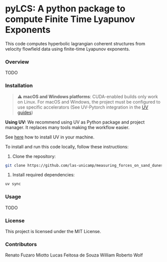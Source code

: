 # **pyLCS: A python package to compute Finite Time Lyapunov Exponents**

This code computes hyperbolic lagrangian coherent structures from velocity flowfield data using finite-time Lyapunov exponents.


### **Overview**

TODO

### **Installation**

> :warning: **macOS and Windows platforms**: CUDA-enabled builds only work on Linux.
> For macOS and Windows, the project must be configured to use specific accelerators (See UV-Pytorch integration in the [UV guides](https://docs.astral.sh/uv/guides/integration/pytorch/#using-a-pytorch-index))

**Using UV:**
We recommend using UV as Python package and project manager. It replaces many tools making the workflow easier.

See [here](https://docs.astral.sh/uv/getting-started/installation/) how to install UV in your machine.

To install and run this code locally, follow these instructions:
1. Clone the repository:
```bash
git clone https://github.com/las-unicamp/measuring_forces_on_sand_dunes.git
```
1. Install required dependencies:
```bash
uv sync
```

<!-- 2. Install required dependencies:
```bash
uv sync
```
1. Activate virtual environment
```bash
source .venv/bin/activate
``` -->

### **Usage**

TODO

### **License**

This project is licensed under the MIT License.


### **Contributors**

Renato Fuzaro Miotto
Lucas Feitosa de Souza
William Roberto Wolf

